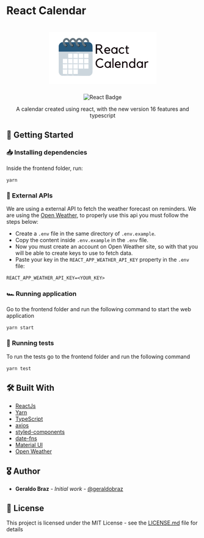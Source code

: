 # React Calendar
<h1 align="center"><img src="frontend/.github/logo.png"/></h1>

<div align="center">

   ![React Badge](https://img.shields.io/badge/-React.js-7bdcfe)
</div>

<p align="center">A calendar created using react, with the new version 16 features and typescript</p>

## 🚀 Getting Started
### 📥 Installing dependencies

Inside the frontend folder, run:

```
yarn
```

### 🔩 External APIs
We are using a external API to fetch the weather forecast on reminders. We are using the [Open Weather](https://openweathermap.org/api), to properly use this api you must follow the steps below:

- Create a `.env` file in the same directory of `.env.example`.
- Copy the content inside `.env.example` in the `.env` file. 
- Now you must create an account on Open Weather site, so with that you will be able to create keys to use to fetch data.
- Paste your key in the `REACT_APP_WEATHER_API_KEY` property in the `.env` file:
```
REACT_APP_WEATHER_API_KEY=<YOUR_KEY>
```

### 🏎 Running application
Go to the frontend folder and run the following command to start the web application
```
yarn start
```

### 🔬 Running tests
To run the tests go to the frontend folder and run the following command
```
yarn test
```
## 🛠 Built With

* [ReactJs](https://reactjs.org/)
* [Yarn](https://yarnpkg.com/)
* [TypeScript](https://www.typescriptlang.org/)
* [axios](https://github.com/axios/axios)
* [styled-components](https://styled-components.com/)
* [date-fns](https://date-fns.org/)
* [Material UI](https://material-ui.com/)
* [Open Weather](https://openweathermap.org/api)


## 🎖 Author
* **Geraldo Braz** - *Initial work* - [@geraldobraz](https://github.com/geraldobraz)

## 📝 License

This project is licensed under the MIT License - see the [LICENSE.md](LICENSE.md) file for details
